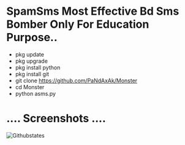 # SpamSms Most Effective Bd Sms Bomber Only For Education Purpose..

- pkg update 
- pkg upgrade
- pkg install python
- pkg install git
- git clone https://github.com/PaNdAxAk/Monster
- cd Monster
- python asms.py


# .... Screenshots ....

![Githubstates](https://github.com/PaNdAxAk/SpamSms/blob/main/IMG_20220319_233842.jpg)
